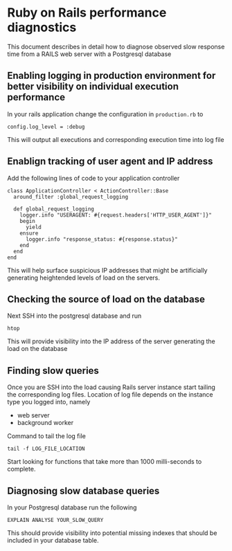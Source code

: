 # Ruby on Rails performance diagnostics

This document describes in detail how to diagnose observed slow response time from a RAILS web server 
with a Postgresql database


## Enabling logging in production environment for better visibility on individual execution performance

In your rails application change the configuration in ```production.rb``` to
```
config.log_level = :debug
```

This will output all executions and corresponding execution time into log file

## Enablign tracking of user agent and IP address

Add the following lines of code to your application controller
```
class ApplicationController < ActionController::Base 
  around_filter :global_request_logging

  def global_request_logging 
    logger.info "USERAGENT: #{request.headers['HTTP_USER_AGENT']}"
    begin 
      yield 
    ensure 
      logger.info "response_status: #{response.status}"
    end 
  end 
end
```
This will help surface suspicious IP addresses that might be artificially generating heightended levels 
of load on the servers. 


## Checking the source of load on the database
Next SSH into the postgresql database and run 
```
htop
```

This will provide visibility into the IP address of the server generating the load on the database



## Finding slow queries
Once you are SSH into the load causing Rails server instance start tailing the corresponding log files.
Location of log file depends on the instance type you logged into, namely

- web server
- background worker

Command to tail the log file
```
tail -f LOG_FILE_LOCATION
```

Start looking for functions that take more than 1000 milli-seconds to complete.

## Diagnosing slow database queries
In your Postgresql database run the following

```
EXPLAIN ANALYSE YOUR_SLOW_QUERY
```

This should provide visibility into potential missing indexes that should be included in your database table.